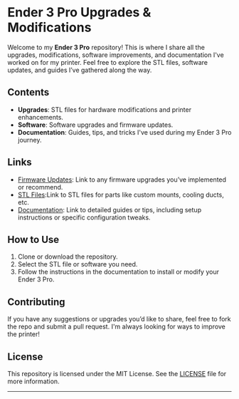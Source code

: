 # Ender 3 Pro Upgrades & Modifications

Welcome to my **Ender 3 Pro** repository! This is where I share all the upgrades, modifications, software improvements, and documentation I've worked on for my printer. Feel free to explore the STL files, software updates, and guides I’ve gathered along the way.

## Contents

- **Upgrades**: STL files for hardware modifications and printer enhancements.
- **Software**: Software upgrades and firmware updates.
- **Documentation**: Guides, tips, and tricks I've used during my Ender 3 Pro journey.

## Links

- [Firmware Updates](/firmware): Link to any firmware upgrades you’ve implemented or recommend.
- [STL Files](STLupgrades):Link to STL files for parts like custom mounts, cooling ducts, etc.
- [Documentation](/Documentation): Link to detailed guides or tips, including setup instructions or specific configuration tweaks.

## How to Use

1. Clone or download the repository.
2. Select the STL file or software you need.
3. Follow the instructions in the documentation to install or modify your Ender 3 Pro.

## Contributing

If you have any suggestions or upgrades you’d like to share, feel free to fork the repo and submit a pull request. I'm always looking for ways to improve the printer!

## License

This repository is licensed under the MIT License. See the [LICENSE](LICENSE) file for more information.

---
